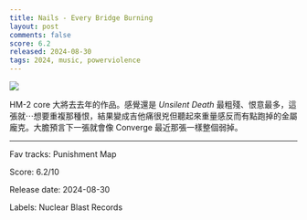 ```yaml
---
title: Nails - Every Bridge Burning
layout: post
comments: false
score: 6.2
released: 2024-08-30
tags: 2024, music, powerviolence
---
```


![](https://i.discogs.com/Met1qfpfn6nWaNZDeQ58Wc1Z1fR64Moo2uzbYA0SBjU/rs:fit/g:sm/q:90/h:590/w:600/czM6Ly9kaXNjb2dz/LWRhdGFiYXNlLWlt/YWdlcy9SLTMxNjA5/MTQ0LTE3MjUwMDQw/OTctNTYzNC5qcGVn.jpeg)

HM-2 core 大將去去年的作品。感覺還是 _Unsilent Death_ 最粗殘、恨意最多，這張就⋯想要重複那種恨，結果變成吉他痛很兇但聽起來重量感反而有點跑掉的金屬龐克。大膽預言下一張就會像 Converge 最近那張一樣整個弱掉。

---

Fav tracks: Punishment Map

Score: 6.2/10

Release date: 2024-08-30

Labels: Nuclear Blast Records

